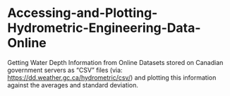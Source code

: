 # Accessing-and-Plotting-Hydrometric-Engineering-Data-Online
Getting Water Depth Information from Online Datasets stored on  Canadian government servers as “CSV” files (via: https://dd.weather.gc.ca/hydrometric/csv/) and plotting this information against the averages and standard deviation.

